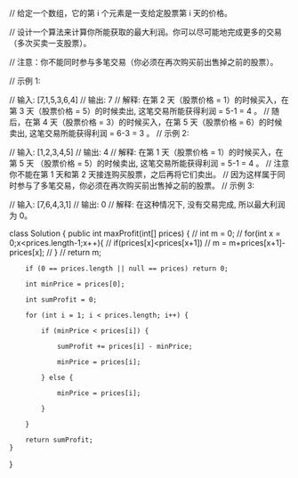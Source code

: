// 给定一个数组，它的第 i 个元素是一支给定股票第 i 天的价格。

// 设计一个算法来计算你所能获取的最大利润。你可以尽可能地完成更多的交易（多次买卖一支股票）。

// 注意：你不能同时参与多笔交易（你必须在再次购买前出售掉之前的股票）。

// 示例 1:

// 输入: [7,1,5,3,6,4]
// 输出: 7
// 解释: 在第 2 天（股票价格 = 1）的时候买入，在第 3 天（股票价格 = 5）的时候卖出, 这笔交易所能获得利润 = 5-1 = 4 。
//      随后，在第 4 天（股票价格 = 3）的时候买入，在第 5 天（股票价格 = 6）的时候卖出, 这笔交易所能获得利润 = 6-3 = 3 。
// 示例 2:

// 输入: [1,2,3,4,5]
// 输出: 4
// 解释: 在第 1 天（股票价格 = 1）的时候买入，在第 5 天 （股票价格 = 5）的时候卖出, 这笔交易所能获得利润 = 5-1 = 4 。
//      注意你不能在第 1 天和第 2 天接连购买股票，之后再将它们卖出。
//      因为这样属于同时参与了多笔交易，你必须在再次购买前出售掉之前的股票。
// 示例 3:

// 输入: [7,6,4,3,1]
// 输出: 0
// 解释: 在这种情况下, 没有交易完成, 所以最大利润为 0。


class Solution {
    public int maxProfit(int[] prices) {
        // int m = 0;
        // for(int x = 0;x<prices.length-1;x++){
        //     if(prices[x]<prices[x+1])
        //         m = m+prices[x+1]-prices[x];
        // }
        // return m;


        if (0 == prices.length || null == prices) return 0;

        int minPrice = prices[0];

        int sumProfit = 0;

        for (int i = 1; i < prices.length; i++) {

            if (minPrice < prices[i]) {

                sumProfit += prices[i] - minPrice;

                minPrice = prices[i];

            } else {

                minPrice = prices[i];

            }

        }

        return sumProfit;
    }
}
